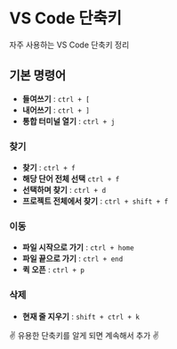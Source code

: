 # VS Code 단축키

자주 사용하는 VS Code 단축키 정리

## 기본 명령어

- **들여쓰기** : `ctrl + [`
- **내어쓰기** : `ctrl + ]`
- **통합 터미널 열기** : `ctrl + j`

### 찾기

- **찾기** : `ctrl + f`
- **해당 단어 전체 선택** `ctrl + f`
- **선택하며 찾기** : `ctrl + d`
- **프로젝트 전체에서 찾기** : `ctrl + shift + f`

### 이동

- **파일 시작으로 가기** : `ctrl + home`
- **파일 끝으로 가기** : `ctrl + end`
- **퀵 오픈** : `ctrl + p`

### 삭제

- **현재 줄 지우기** : `shift + ctrl + k`

✌️ 유용한 단축키를 알게 되면 계속해서 추가 ✌️
